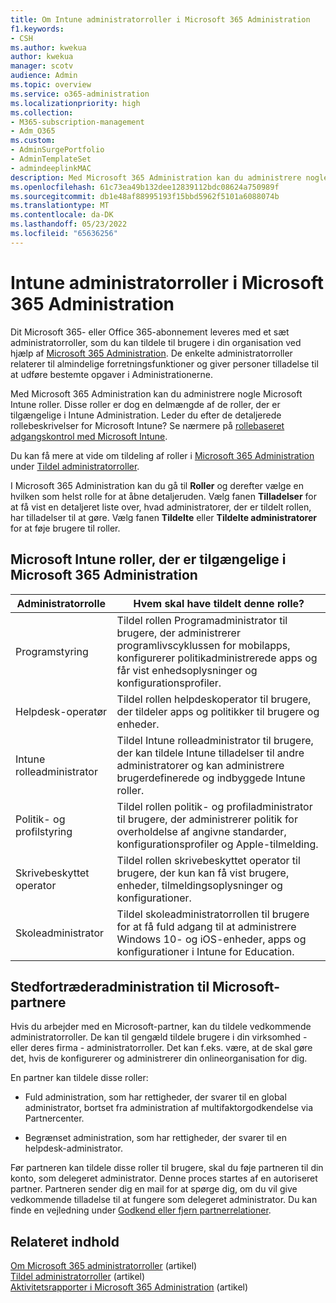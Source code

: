 ```yaml
---
title: Om Intune administratorroller i Microsoft 365 Administration
f1.keywords:
- CSH
ms.author: kwekua
author: kwekua
manager: scotv
audience: Admin
ms.topic: overview
ms.service: o365-administration
ms.localizationpriority: high
ms.collection:
- M365-subscription-management
- Adm_O365
ms.custom:
- AdminSurgePortfolio
- AdminTemplateSet
- admindeeplinkMAC
description: Med Microsoft 365 Administration kan du administrere nogle Microsoft Intune roller, der knyttes til forretningsfunktioner og giver tilladelser til at udføre bestemte opgaver.
ms.openlocfilehash: 61c73ea49b132dee12839112bdc08624a750989f
ms.sourcegitcommit: db1e48af88995193f15bbd5962f5101a6088074b
ms.translationtype: MT
ms.contentlocale: da-DK
ms.lasthandoff: 05/23/2022
ms.locfileid: "65636256"
---
```

# <a name="intune-admin-roles-in-the-microsoft-365-admin-center"></a>Intune administratorroller i Microsoft 365 Administration

Dit Microsoft 365- eller Office 365-abonnement leveres med et sæt administratorroller, som du kan tildele til brugere i din organisation ved hjælp af <a href="https://go.microsoft.com/fwlink/p/?linkid=2024339" target="_blank">Microsoft 365 Administration</a>. De enkelte administratorroller relaterer til almindelige forretningsfunktioner og giver personer tilladelse til at udføre bestemte opgaver i Administrationerne.

Med Microsoft 365 Administration kan du administrere nogle Microsoft Intune roller. Disse roller er dog en delmængde af de roller, der er tilgængelige i Intune Administration. Leder du efter de detaljerede rollebeskrivelser for Microsoft Intune? Se nærmere på [rollebaseret adgangskontrol med Microsoft Intune](/mem/intune/fundamentals/role-based-access-control).

Du kan få mere at vide om tildeling af roller i <a href="https://go.microsoft.com/fwlink/p/?linkid=2097861" target="_blank">Microsoft 365 Administration</a> under [Tildel administratorroller](assign-admin-roles.md).

I Microsoft 365 Administration kan du gå til **Roller** og derefter vælge en hvilken som helst rolle for at åbne detaljeruden. Vælg fanen **Tilladelser** for at få vist en detaljeret liste over, hvad administratorer, der er tildelt rollen, har tilladelser til at gøre. Vælg fanen **Tildelte** eller **Tildelte administratorer** for at føje brugere til roller.

## <a name="microsoft-intune-roles-available-in-the-microsoft-365-admin-center"></a>Microsoft Intune roller, der er tilgængelige i Microsoft 365 Administration

|Administratorrolle     |Hvem skal have tildelt denne rolle?  |
|---------|---------|
|Programstyring     |   Tildel rollen Programadministrator til brugere, der administrerer programlivscyklussen for mobilapps, konfigurerer politikadministrerede apps og får vist enhedsoplysninger og konfigurationsprofiler.  |
|Helpdesk-operatør     |   Tildel rollen helpdeskoperator til brugere, der tildeler apps og politikker til brugere og enheder. |
|Intune rolleadministrator    |   Tildel Intune rolleadministrator til brugere, der kan tildele Intune tilladelser til andre administratorer og kan administrere brugerdefinerede og indbyggede Intune roller.   |
|Politik- og profilstyring     |   Tildel rollen politik- og profiladministrator til brugere, der administrerer politik for overholdelse af angivne standarder, konfigurationsprofiler og Apple-tilmelding.   |
|Skrivebeskyttet operator     |   Tildel rollen skrivebeskyttet operator til brugere, der kun kan få vist brugere, enheder, tilmeldingsoplysninger og konfigurationer.   |
|Skoleadministrator     |   Tildel skoleadministratorrollen til brugere for at få fuld adgang til at administrere Windows 10- og iOS-enheder, apps og konfigurationer i Intune for Education.   |

## <a name="delegated-administration-for-microsoft-partners"></a>Stedfortræderadministration til Microsoft-partnere

Hvis du arbejder med en Microsoft-partner, kan du tildele vedkommende administratorroller. De kan til gengæld tildele brugere i din virksomhed - eller deres firma - administratorroller. Det kan f.eks. være, at de skal gøre det, hvis de konfigurerer og administrerer din onlineorganisation for dig.
  
En partner kan tildele disse roller: 
  
- Fuld administration, som har rettigheder, der svarer til en global administrator, bortset fra administration af multifaktorgodkendelse via Partnercenter.

- Begrænset administration, som har rettigheder, der svarer til en helpdesk-administrator.

Før partneren kan tildele disse roller til brugere, skal du føje partneren til din konto, som delegeret administrator. Denne proces startes af en autoriseret partner. Partneren sender dig en mail for at spørge dig, om du vil give vedkommende tilladelse til at fungere som delegeret administrator. Du kan finde en vejledning under [Godkend eller fjern partnerrelationer](../misc/add-partner.md).
  
## <a name="related-content"></a>Relateret indhold

[Om Microsoft 365 administratorroller](about-admin-roles.md) (artikel)\
[Tildel administratorroller](assign-admin-roles.md) (artikel)\
[Aktivitetsrapporter i Microsoft 365 Administration](../activity-reports/activity-reports.md) (artikel)
